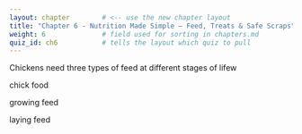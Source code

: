 ```yaml
---
layout: chapter        # <‑‑ use the new chapter layout
title: "Chapter 6 - Nutrition Made Simple – Feed, Treats & Safe Scraps"
weight: 6              # field used for sorting in chapters.md
quiz_id: ch6           # tells the layout which quiz to pull
---
```


Chickens need three types of feed at different stages of lifew

chick food

growing feed

laying feed